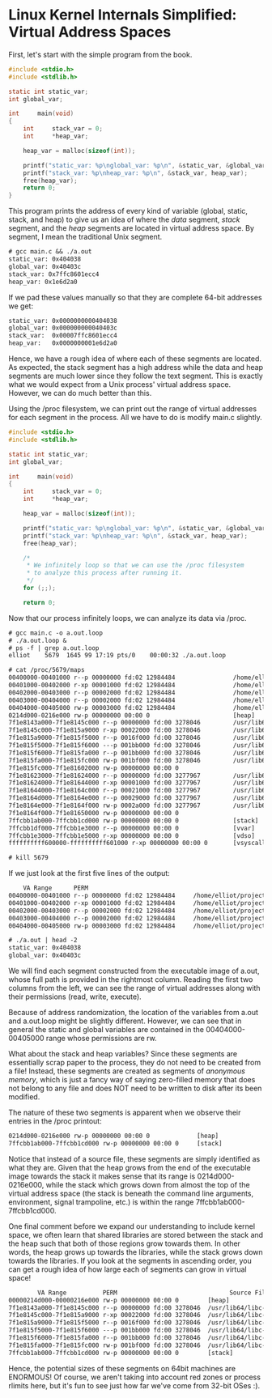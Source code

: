 # Linux Kernel Internals Simplified: Virtual Address Spaces

First, let's start with the simple program from the book.

```c
#include <stdio.h>
#include <stdlib.h>

static int static_var;
int global_var;

int		main(void)
{
	int		stack_var = 0;
	int		*heap_var;

	heap_var = malloc(sizeof(int));

	printf("static_var: %p\nglobal_var: %p\n", &static_var, &global_var);
	printf("stack_var: %p\nheap_var: %p\n", &stack_var, heap_var);
	free(heap_var);
	return 0;
}
```

This program prints the address of every kind of variable (global, static, stack, and heap)
to give us an idea of where the _data_ segment, _stack_ segment, and the _heap_ segments
are located in virtual address space. By segment, I mean the traditional Unix segment.

```txt
# gcc main.c && ./a.out
static_var: 0x404038
global_var: 0x40403c
stack_var: 0x7ffc8601ecc4
heap_var: 0x1e6d2a0
```

If we pad these values manually so that they are complete 64-bit addresses we get:

```txt
static_var: 0x0000000000404038
global_var: 0x000000000040403c
stack_var:  0x00007ffc8601ecc4
heap_var:   0x0000000001e6d2a0
```

Hence, we have a rough idea of where each of these segments are located. As expected,
the stack segment has a high address while the data and heap segments are much lower
since they follow the text segment. This is exactly what we would expect from a Unix
process' virtual address space. However, we can do much better than this.

Using the /proc filesystem, we can print out the range of virtual addresses for each
segment in the process. All we have to do is modify main.c slightly.

```c
#include <stdio.h>
#include <stdlib.h>

static int static_var;
int global_var;

int		main(void)
{
	int		stack_var = 0;
	int		*heap_var;

	heap_var = malloc(sizeof(int));

	printf("static_var: %p\nglobal_var: %p\n", &static_var, &global_var);
	printf("stack_var: %p\nheap_var: %p\n", &stack_var, heap_var);
	free(heap_var);

	/*
	 * We infinitely loop so that we can use the /proc filesystem
	 * to analyze this process after running it.
	 */
	for (;;);

	return 0;
```

Now that our process infinitely loops, we can analyze its data via
/proc.

```txt
# gcc main.c -o a.out.loop
# ./a.out.loop &
# ps -f | grep a.out.loop
elliot    5679  1645 99 17:19 pts/0    00:00:32 ./a.out.loop

# cat /proc/5679/maps
00400000-00401000 r--p 00000000 fd:02 12984484                /home/elliot/projects/linux-internals-simplified/address_space/a.out.loop
00401000-00402000 r-xp 00001000 fd:02 12984484                /home/elliot/projects/linux-internals-simplified/address_space/a.out.loop
00402000-00403000 r--p 00002000 fd:02 12984484                /home/elliot/projects/linux-internals-simplified/address_space/a.out.loop
00403000-00404000 r--p 00002000 fd:02 12984484                /home/elliot/projects/linux-internals-simplified/address_space/a.out.loop
00404000-00405000 rw-p 00003000 fd:02 12984484                /home/elliot/projects/linux-internals-simplified/address_space/a.out.loop
0214d000-0216e000 rw-p 00000000 00:00 0                       [heap]
7f1e8143a000-7f1e8145c000 r--p 00000000 fd:00 3278046         /usr/lib64/libc-2.29.so
7f1e8145c000-7f1e815a9000 r-xp 00022000 fd:00 3278046         /usr/lib64/libc-2.29.so
7f1e815a9000-7f1e815f5000 r--p 0016f000 fd:00 3278046         /usr/lib64/libc-2.29.so
7f1e815f5000-7f1e815f6000 ---p 001bb000 fd:00 3278046         /usr/lib64/libc-2.29.so
7f1e815f6000-7f1e815fa000 r--p 001bb000 fd:00 3278046         /usr/lib64/libc-2.29.so
7f1e815fa000-7f1e815fc000 rw-p 001bf000 fd:00 3278046         /usr/lib64/libc-2.29.so
7f1e815fc000-7f1e81602000 rw-p 00000000 00:00 0 
7f1e81623000-7f1e81624000 r--p 00000000 fd:00 3277967         /usr/lib64/ld-2.29.so
7f1e81624000-7f1e81644000 r-xp 00001000 fd:00 3277967         /usr/lib64/ld-2.29.so
7f1e81644000-7f1e8164c000 r--p 00021000 fd:00 3277967         /usr/lib64/ld-2.29.so
7f1e8164d000-7f1e8164e000 r--p 00029000 fd:00 3277967         /usr/lib64/ld-2.29.so
7f1e8164e000-7f1e8164f000 rw-p 0002a000 fd:00 3277967         /usr/lib64/ld-2.29.so
7f1e8164f000-7f1e81650000 rw-p 00000000 00:00 0 
7ffcbb1ab000-7ffcbb1cd000 rw-p 00000000 00:00 0               [stack]
7ffcbb1df000-7ffcbb1e3000 r--p 00000000 00:00 0               [vvar]
7ffcbb1e3000-7ffcbb1e5000 r-xp 00000000 00:00 0               [vdso]
ffffffffff600000-ffffffffff601000 r-xp 00000000 00:00 0       [vsyscall]

# kill 5679
```

If we just look at the first five lines of the output:

```txt
    VA Range      PERM                                                        Source File
00400000-00401000 r--p 00000000 fd:02 12984484     /home/elliot/projects/linux-internals-simplified/address_space/a.out.loop
00401000-00402000 r-xp 00001000 fd:02 12984484     /home/elliot/projects/linux-internals-simplified/address_space/a.out.loop
00402000-00403000 r--p 00002000 fd:02 12984484     /home/elliot/projects/linux-internals-simplified/address_space/a.out.loop
00403000-00404000 r--p 00002000 fd:02 12984484     /home/elliot/projects/linux-internals-simplified/address_space/a.out.loop
00404000-00405000 rw-p 00003000 fd:02 12984484     /home/elliot/projects/linux-internals-simplified/address_space/a.out.loop

# ./a.out | head -2
static_var: 0x404038
global_var: 0x40403c
```

We will find each segment constructed from the executable image of a.out, whose full path is
provided in the rightmost column. Reading the first two columns from the left, we can see the
range of virtual addresses along with their permissions (read, write, execute).

Because of address randomization, the location of the variables from a.out and a.out.loop might
be slightly different. However, we can see that in general the static and global variables
are contained in the 00404000-00405000 range whose permissions are rw.

What about the stack and heap variables? Since these segments are essentially scrap paper to the
process, they do not need to be created from a file! Instead, these segments are created as
segments of _anonymous memory_, which is just a fancy way of saying zero-filled memory that
does not belong to any file and does NOT need to be written to disk after its been modified.

The nature of these two segments is apparent when we observe their entries in the /proc printout:

```txt
0214d000-0216e000 rw-p 00000000 00:00 0             [heap]
7ffcbb1ab000-7ffcbb1cd000 rw-p 00000000 00:00 0     [stack]
```

Notice that instead of a source file, these segments are simply identified as what they are.
Given that the heap grows from the end of the executable image towards the stack it makes sense
that its range is 0214d000-0216e000, while the stack which grows down from almost the top of
the virtual address space (the stack is beneath the command line arguments, environment, 
signal trampoline, etc.) is within the range 7ffcbb1ab000-7ffcbb1cd000.

One final comment before we expand our understanding to include kernel space, we often learn
that shared libraries are stored between the stack and the heap such that both of those
regions grow towards them. In other words, the heap grows up towards the libraries, while the
stack grows down towards the libraries. If you look at the segments in ascending order,
you can get a rough idea of how large each of segments can grow in virtual space!

```txt
        VA Range          PERM                               Source File                  Comments
00000214d000-00000216e000 rw-p 00000000 00:00 0        [heap]                  7f1e8143a000 - 0216e000 = 127TiB
7f1e8143a000-7f1e8145c000 r--p 00000000 fd:00 3278046  /usr/lib64/libc-2.29.so   
7f1e8145c000-7f1e815a9000 r-xp 00022000 fd:00 3278046  /usr/lib64/libc-2.29.so
7f1e815a9000-7f1e815f5000 r--p 0016f000 fd:00 3278046  /usr/lib64/libc-2.29.so
7f1e815f5000-7f1e815f6000 ---p 001bb000 fd:00 3278046  /usr/lib64/libc-2.29.so
7f1e815f6000-7f1e815fa000 r--p 001bb000 fd:00 3278046  /usr/lib64/libc-2.29.so
7f1e815fa000-7f1e815fc000 rw-p 001bf000 fd:00 3278046  /usr/lib64/libc-2.29.so
7ffcbb1ab000-7ffcbb1cd000 rw-p 00000000 00:00 0        [stack]                 7ffcbb1cd000 - 7f1e815fc000 = 888Gib
```

Hence, the potential sizes of these segments on 64bit machines are ENORMOUS! Of course, we
aren't taking into account red zones or process rlimits here, but it's fun to see just how
far we've come from 32-bit OSes :).

 
